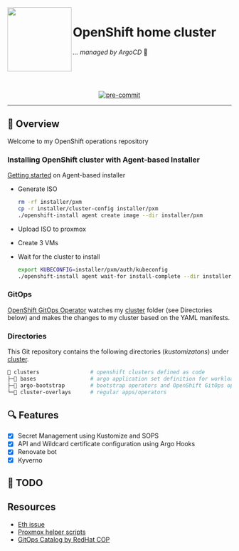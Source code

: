<!-- markdownlint-disable MD041 -->
<img src="https://avatars.githubusercontent.com/u/792337?s=280&v=4" align="left" width="144px" height="144px"/>

# OpenShift home cluster

_... managed by ArgoCD_ :robot:

<br/>
<br/>
<br/>

<div align="center">

[![pre-commit](https://img.shields.io/badge/pre--commit-enabled?logo=pre-commit&logoColor=white&style=for-the-badge&color=brightgreen)](https://github.com/pre-commit/pre-commit)

</div>

---

## :wave: Overview

Welcome to my OpenShift operations repository

### Installing OpenShift cluster with Agent-based Installer

[Getting started](https://docs.openshift.com/container-platform/4.12/installing/installing_with_agent_based_installer/installing-with-agent-based-installer.html) on Agent-based installer

- Generate ISO

    ```bash
    rm -rf installer/pxm
    cp -r installer/cluster-config installer/pxm
    ./openshift-install agent create image --dir installer/pxm
    ```

- Upload ISO to proxmox
- Create 3 VMs
- Wait for the cluster to install

    ```bash
    export KUBECONFIG=installer/pxm/auth/kubeconfig
    ./openshift-install agent wait-for install-complete --dir installer/pxm --log-level=debug
    ```

### GitOps

[OpenShift GitOps Operator](https://docs.openshift.com/container-platform/4.12/cicd/gitops/understanding-openshift-gitops.html) watches my [cluster](./cluster/) folder (see Directories below) and makes the changes to my cluster based on the YAML manifests.

### Directories

This Git repository contains the following directories (_kustomizatons_) under [cluster](./cluster/).

```sh
📁 clusters                # openshift clusters defined as code
├─📁 bases                 # argo application set definition for workloads
├─📁 argo-bootstrap        # bootstrap operators and OpenShift GitOps operator
└─📁 cluster-overlays      # regular apps/operators
```

## 🔍 Features

- [X] Secret Management using Kustomize and SOPS
- [X] API and Wildcard certificate configuration using Argo Hooks
- [X] Renovate bot
- [X] Kyverno

## :hammer: TODO

## Resources

- [Eth issue](https://forum.proxmox.com/threads/e1000e-unexpected-adapter-resets.89459/)
- [Proxmox helper scripts](https://tteck.github.io/Proxmox/)
- [GitOps Catalog by RedHat COP](https://github.com/redhat-cop/gitops-catalog)
